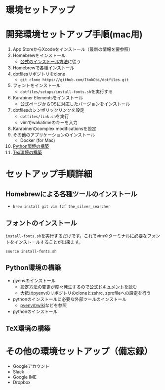 # 環境セットアップ

# 開発環境セットアップ手順(mac用)
1. App StoreからXcodeをインストール（最新の情報を要参照）
1. Homebrewをインストール
	- [公式のインストール方法](https://brew.sh/index_ja)に従う
1. Homebrewで各種インストール
1. dotfilesリポジトリをclone
	- `git clone https://github.com/IkokObi/dotfiles.git`
1. フォントをインストール
	- `dotfiles/setups/install-fonts.sh`を実行する
1. Karabiner Elementsをインストール
	- [公式ページ](https://karabiner-elements.pqrs.org/)からOSに対応したバージョンをインストール
1. dotfilesのシンボリックリンクを設定
	- `dotfiles/link.sh`を実行
	- vimでwakatimeのキーを入力
1. Karabinerのcomplex modificationsを設定
1. その他のアプリケーションのインストール
	- Docker (for Mac)
1. [Python環境の構築](#Python環境の構築)
1. [Tex環境の構築](#TeX環境の構築)



# セットアップ手順詳細
## Homebrewによる各種ツールのインストール
- `brew install git vim fzf the_silver_searcher`

## フォントのインストール
`install-fonts.sh`を実行するだけです。これでvimやターミナルに必要なフォントをインストールすることが出来ます。
```
source install-fonts.sh
```

## Python環境の構築
- pyenvのインストール
  - 設定方法の変更が度々発生するので[公式ドキュメント](https://github.com/pyenv/pyenv)を読む
  - 大抵はpyenvのリポジトリのcloneとzshrc, zprofileへの設定を行う
- pythonのインストールに必要な外部ツールのインストール
  - [pyenvのwiki](https://github.com/pyenv/pyenv/wiki#suggested-build-environment)などを参照
- pythonのインストール


## TeX環境の構築


# その他の環境セットアップ（備忘録）
- Googleアカウント
- Slack
- Google IME
- Dropbox
